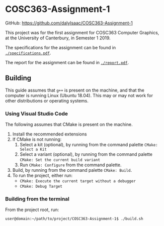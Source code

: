 # COSC363-Assignment-1

GitHub: https://github.com/dalyIsaac/COSC363-Assignment-1

This project was for the first assignment for COSC363 Computer Graphics, at the University of Canterbury, in Semester 1 2019.

The specifications for the assignment can be found in [`./specifications.pdf`](./specifications.pdf).

The report for the assignment can be found in [`./report.pdf`](./report.pdf).

## Building

This guide assumes that `g++` is present on the machine, and that the computer is running Linux (Ubuntu 18.04). This may or may not work for other distributions or operating systems.

### Using Visual Studio Code

The following assumes that CMake is present on the machine.

1. Install the recommended extensions
2. If CMake is not running:
   1. Select a kit (optional), by running from the command palette `CMake: Select a Kit`
   2. Select a variant (optional), by running from the command palette `CMake: Set the current build variant`
   3. Run `CMake: Configure` from the command palette.
3. Build, by running from the command palette `CMake: Build`.
4. To run the project, either run:
   - `CMake: Execute the current target without a debugger`
   - `CMake: Debug Target`
  
### Building from the terminal

From the project root, run:

``` console
user@domain:~/path/to/project/COSC363-Assignment-1$ ./build.sh
```
